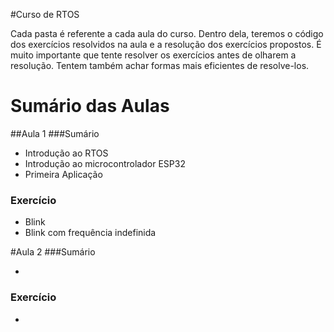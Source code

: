 #Curso de RTOS

Cada pasta é referente a cada aula do curso. Dentro dela, teremos o código dos exercícios resolvidos na aula e a resolução dos exercícios propostos. É muito importante que tente resolver os exercícios antes de olharem a resolução. Tentem também achar formas mais eficientes de resolve-los.

# Sumário das Aulas
##Aula 1
###Sumário
<!--ts-->
* Introdução ao RTOS
* Introdução ao microcontrolador ESP32
* Primeira Aplicação
<!--te-->
### Exercício
<!--ts-->
* Blink
* Blink com frequência indefinida
<!--te-->

#Aula 2
###Sumário
<!--ts-->
* 
<!--te-->
### Exercício
<!--ts-->
* 
<!--te-->

